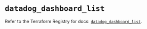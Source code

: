 # `datadog_dashboard_list`

Refer to the Terraform Registry for docs: [`datadog_dashboard_list`](https://registry.terraform.io/providers/datadog/datadog/3.59.1/docs/resources/dashboard_list).
